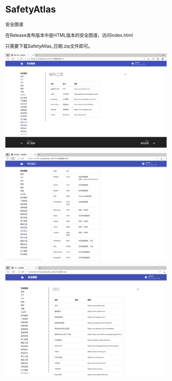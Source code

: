 # SafetyAtlas
安全图谱 

在Release发布版本中是HTML版本的安全图谱，访问index.html

只需要下载SafetyAtlas_日期.zip文件即可。

![](test1.png)

![](test2.png)


![](test3.png)
